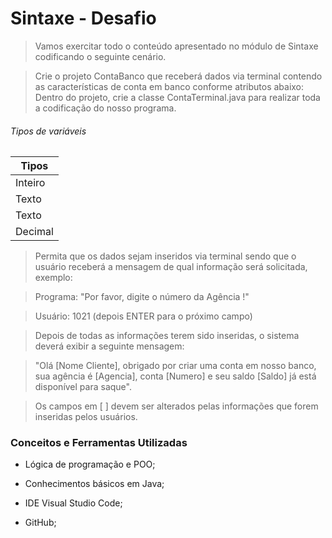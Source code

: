 
# Sintaxe - Desafio
>Vamos exercitar todo o conteúdo apresentado no módulo de Sintaxe codificando o seguinte cenário.

>Crie o projeto ContaBanco que receberá dados via terminal contendo as características de conta em banco conforme atributos abaixo: Dentro do projeto, crie a classe ContaTerminal.java para realizar toda a codificação do nosso programa.

###### Tipos de variáveis


| Tipos      
| --------- 
| Inteiro   
| Texto    
| Texto    
| Decimal 

>Permita que os dados sejam inseridos via terminal sendo que o usuário receberá a mensagem de qual informação será solicitada, exemplo:

>Programa: "Por favor, digite o número da Agência !"

>Usuário: 1021 (depois ENTER para o próximo campo)

>Depois de todas as informações terem sido inseridas, o sistema deverá exibir a seguinte mensagem:

>"Olá [Nome Cliente], obrigado por criar uma conta em nosso banco, sua agência é [Agencia], conta [Numero] e seu saldo [Saldo] já está disponível para saque".

>Os campos em [ ] devem ser alterados pelas informações que forem inseridas pelos usuários.

### Conceitos e Ferramentas Utilizadas

- Lógica de programação e POO;

- Conhecimentos básicos em Java;

- IDE Visual Studio Code;

- GitHub;